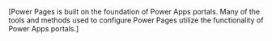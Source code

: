 [Power Pages is built on the foundation of Power Apps portals. Many of the tools and methods used to configure Power Pages utilize the functionality of Power Apps portals.]